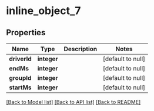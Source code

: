 # inline_object_7

## Properties
Name | Type | Description | Notes
------------ | ------------- | ------------- | -------------
**driverId** | **integer** |  | [default to null]
**endMs** | **integer** |  | [default to null]
**groupId** | **integer** |  | [default to null]
**startMs** | **integer** |  | [default to null]

[[Back to Model list]](../README.md#documentation-for-models) [[Back to API list]](../README.md#documentation-for-api-endpoints) [[Back to README]](../README.md)


